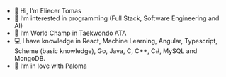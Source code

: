 - 👋 Hi, I’m Eliecer Tomas 
- 👀 I’m interested in programming (Full Stack, Software Engineering and AI)
- 🥋 I’m World Champ in Taekwondo ATA
- 💻 I have knowledge in React, Machine Learning, Angular, Typescript, Scheme (basic knowledge), Go, Java, C, C++, C#, MySQL and MongoDB.
- 💝 I’m in love with Paloma
